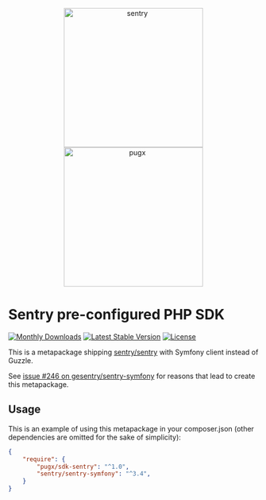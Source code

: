 <p align="center">
    <img src="https://sentry-brand.storage.googleapis.com/sentry-logo-black.png" width="280" alt="sentry">
    <img src="https://avatars0.githubusercontent.com/u/2310209" width="280" alt="pugx">
</p>

# Sentry pre-configured PHP SDK

[![Monthly Downloads](https://poser.pugx.org/pugx/sentry-sdk/d/monthly)](https://packagist.org/packages/pugx/sentry-sdk)
[![Latest Stable Version](https://poser.pugx.org/pugx/sentry-sdk/v/stable)](https://packagist.org/packages/pugx/sentry-sdk)
[![License](https://poser.pugx.org/pugx/sentry-sdk/license)](https://packagist.org/packages/pugx/sentry-sdk)

This is a metapackage shipping [sentry/sentry](https://github.com/getsentry/sentry-php) with Symfony client instead of Guzzle.

See [issue #246 on gesentry/sentry-symfony](https://github.com/getsentry/sentry-symfony/issues/246) for reasons that lead to create this metapackage.

## Usage

This is an example of using this metapackage in your composer.json (other dependencies are omitted for the sake of simplicity):

```json
{
    "require": {
        "pugx/sdk-sentry": "^1.0",
        "sentry/sentry-symfony": "^3.4",
    }
}
```
